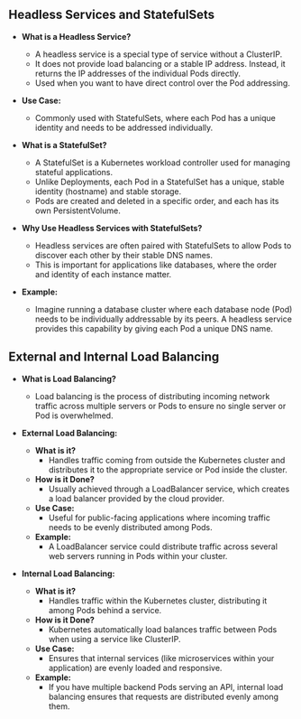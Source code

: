 ## **Headless Services and StatefulSets**

- **What is a Headless Service?**

  - A headless service is a special type of service without a ClusterIP.
  - It does not provide load balancing or a stable IP address. Instead, it returns the IP addresses of the individual Pods directly.
  - Used when you want to have direct control over the Pod addressing.

- **Use Case:**

  - Commonly used with StatefulSets, where each Pod has a unique identity and needs to be addressed individually.

- **What is a StatefulSet?**

  - A StatefulSet is a Kubernetes workload controller used for managing stateful applications.
  - Unlike Deployments, each Pod in a StatefulSet has a unique, stable identity (hostname) and stable storage.
  - Pods are created and deleted in a specific order, and each has its own PersistentVolume.

- **Why Use Headless Services with StatefulSets?**

  - Headless services are often paired with StatefulSets to allow Pods to discover each other by their stable DNS names.
  - This is important for applications like databases, where the order and identity of each instance matter.

- **Example:**
  - Imagine running a database cluster where each database node (Pod) needs to be individually addressable by its peers. A headless service provides this capability by giving each Pod a unique DNS name.

## **External and Internal Load Balancing**

- **What is Load Balancing?**

  - Load balancing is the process of distributing incoming network traffic across multiple servers or Pods to ensure no single server or Pod is overwhelmed.

- **External Load Balancing:**

  - **What is it?**
    - Handles traffic coming from outside the Kubernetes cluster and distributes it to the appropriate service or Pod inside the cluster.
  - **How is it Done?**
    - Usually achieved through a LoadBalancer service, which creates a load balancer provided by the cloud provider.
  - **Use Case:**
    - Useful for public-facing applications where incoming traffic needs to be evenly distributed among Pods.
  - **Example:**
    - A LoadBalancer service could distribute traffic across several web servers running in Pods within your cluster.

- **Internal Load Balancing:**
  - **What is it?**
    - Handles traffic within the Kubernetes cluster, distributing it among Pods behind a service.
  - **How is it Done?**
    - Kubernetes automatically load balances traffic between Pods when using a service like ClusterIP.
  - **Use Case:**
    - Ensures that internal services (like microservices within your application) are evenly loaded and responsive.
  - **Example:**
    - If you have multiple backend Pods serving an API, internal load balancing ensures that requests are distributed evenly among them.
